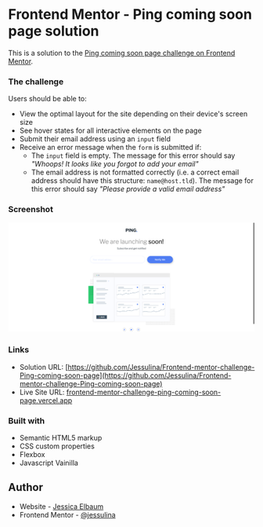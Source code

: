 # Frontend Mentor - Ping coming soon page solution

This is a solution to the [Ping coming soon page challenge on Frontend Mentor](https://www.frontendmentor.io/challenges/ping-single-column-coming-soon-page-5cadd051fec04111f7b848da). 


### The challenge

Users should be able to:

- View the optimal layout for the site depending on their device's screen size
- See hover states for all interactive elements on the page
- Submit their email address using an `input` field
- Receive an error message when the `form` is submitted if:
  	- The `input` field is empty. The message for this error should say *"Whoops! It looks like you forgot to add your email"*
	- The email address is not formatted correctly (i.e. a correct email address should have this structure: `name@host.tld`). The message for this error should say *"Please provide a valid email address"*

### Screenshot

![](./images/Screenshot.png)


### Links

- Solution URL: [https://github.com/Jessulina/Frontend-mentor-challenge-Ping-coming-soon-page](https://github.com/Jessulina/Frontend-mentor-challenge-Ping-coming-soon-page)
- Live Site URL: [frontend-mentor-challenge-ping-coming-soon-page.vercel.app](frontend-mentor-challenge-ping-coming-soon-page.vercel.app)


### Built with

- Semantic HTML5 markup
- CSS custom properties
- Flexbox
- Javascript Vainilla


## Author

- Website - [Jessica Elbaum](frontend-mentor-challenge-ping-coming-soon-page.vercel.app)
- Frontend Mentor - [@jessulina](https://www.frontendmentor.io/profile/jessulina)


